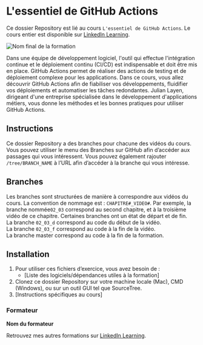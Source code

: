 # L'essentiel de GitHub Actions

Ce dossier Repository est lié au cours `L'essentiel de GitHub Actions`. Le cours entier est disponible sur [LinkedIn Learning][lil-course-url].

![Nom final de la formation][lil-thumbnail-url] 


Dans une équipe de développement logiciel, l'outil qui effectue l'intégration continue et le déploiement continu (CI/CD) est indispensable et doit être mis en place. GitHub Actions permet de réaliser des actions de testing et de déploiement complexe pour les applications. Dans ce cours, vous allez découvrir GitHub Actions afin de fiabiliser vos développements, fluidifier vos déploiements et automatiser les tâches redondantes. Julian Layen, dirigeant d'une entreprise spécialisée dans le développement d'applications métiers, vous donne les méthodes et les bonnes pratiques pour utiliser GitHub Actions.

## Instructions

Ce dossier Repository a des branches pour chacune des vidéos du cours. Vous pouvez utiliser le menu des Branches sur GitHub afin d’accéder aux passages qui vous intéressent. Vous pouvez également rajouter `/tree/BRANCH_NAME` à l’URL afin d’accéder à la branche qui vous intéresse. 

## Branches

Les branches sont structurées de manière à correspondre aux vidéos du cours. La convention de nommage est : `CHAPITRE#_VIDEO#`. Par exemple, la branche nommée`02_03` correspond au second chapitre, et à la troisième vidéo de ce chapitre. Certaines branches ont un état de départ et de fin.  
La branche `02_03_d` correspond au code du début de la vidéo.  
La branche `02_03_f` correspond au code à la fin de la vidéo.  
La branche master correspond au code à la fin de la formation. 

## Installation

1. Pour utiliser ces fichiers d’exercice, vous avez besoin de : 
   - [Liste des logiciels/dépendances utiles à la formation] 
2. Clonez ce dossier Repository sur votre machine locale (Mac), CMD (Windows), ou sur un outil GUI tel que SourceTree. 
3. [Instructions spécifiques au cours] 


### Formateur

**Nom du formateur** 

 Retrouvez mes autres formations sur [LinkedIn Learning][lil-URL-trainer].

[0]: # (Replace these placeholder URLs with actual course URLs)
[lil-course-url]: https://www.linkedin.com/learning/l-essentiel-de-github-actions
[lil-thumbnail-url]: https://media.licdn.com/dms/image/D560DAQE3GA4NS_XSng/learning-public-crop_675_1200/0/1685696854098?e=2147483647&v=beta&t=B0ZnXOfVcglFBEC9x120XbCtQLS1IrITw1ixRO5vj7o
[lil-URL-trainer]: https://www.linkedin.com/learning/instructors/julian-layen

[1]: # (End of FR-Instruction ###############################################################################################)
